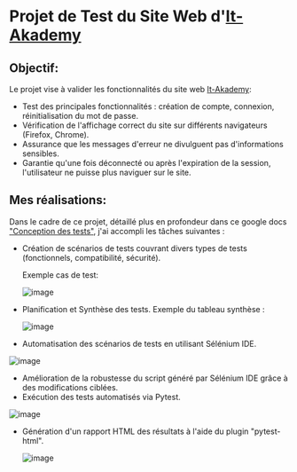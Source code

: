 # Projet de Test du Site Web d'[It-Akademy](https://inscription.it-akademy.fr/)

## Objectif:

Le projet vise à valider les fonctionnalités du site web [It-Akademy](https://inscription.it-akademy.fr/): 

* Test des principales fonctionnalités : création de compte, connexion, réinitialisation du mot de passe.
* Vérification de l'affichage correct du site sur différents navigateurs (Firefox, Chrome).
* Assurance que les messages d'erreur ne divulguent pas d'informations sensibles.
* Garantie qu'une fois déconnecté ou après l'expiration de la session, l'utilisateur ne puisse plus naviguer sur le site.


## Mes réalisations:
Dans le cadre de ce projet, détaillé plus en profondeur dans ce google docs ["Conception des tests"](https://docs.google.com/document/d/1o1g3CfSvPM0GjFFmtMKfW6YT3fQpt8lLYnLovWd1pS8/edit), j'ai accompli les tâches suivantes :

* Création de scénarios de tests couvrant divers types de tests (fonctionnels, compatibilité, sécurité).
  
  Exemple cas de test:

  ![image](https://github.com/user-attachments/assets/66f691c5-4f56-4f3d-8b46-8ce2edfaf7b0)

* Planification et Synthèse des tests.
  Exemple du tableau synthèse :

  ![image](https://github.com/user-attachments/assets/b4ba5e37-c11e-42ce-bbc3-42dd4cbad2b0)

* Automatisation des scénarios de tests en utilisant Sélénium IDE.

 ![image](https://github.com/user-attachments/assets/8f7dd8a1-b591-459c-bef6-26f840c24b08)

* Amélioration de la robustesse du script généré par Sélénium IDE grâce à des modifications ciblées.
* Exécution des tests automatisés via Pytest.

![image](https://github.com/user-attachments/assets/974a9d95-e252-42e8-b3cd-bc6fa05cec57)

* Génération d'un rapport HTML des résultats à l'aide du plugin "pytest-html".

  ![image](https://github.com/user-attachments/assets/5a965b1e-0cc7-4e07-b312-173416f77e76)

























